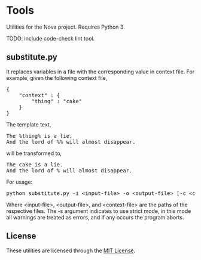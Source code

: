 # Tools

Utilities for the Nova project. Requires Python 3.

TODO: include code-check lint tool.

## substitute.py

It replaces variables in a file with the corresponding value in context file. For example, given the following context file,

<pre>
{
	"context" : {
		"thing" : "cake"
	}
}
</pre>

The template text,

<pre>
The %thing% is a lie.
And the lord of %% will almost disappear.
</pre>

will be transformed to,

<pre>
The cake is a lie.
And the lord of % will almost disappear.
</pre>

For usage:
<pre>
python substitute.py -i &lt;input-file&gt; -o &lt;output-file&gt; [-c &lt;context-file&gt;] [-s]
</pre>

Where &lt;input-file&gt;, &lt;output-file&gt;, and &lt;context-file&gt; are the paths of the respective files. The -s argument indicates to use strict mode, in this mode all warnings are treated as errors, and if any occurs the program aborts.

## License

These utilities are licensed through the [MIT License](LICENSE.md).

